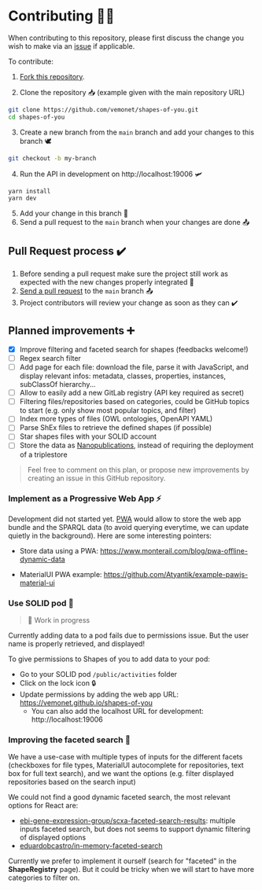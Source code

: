 # Contributing 👩‍💻

When contributing to this repository, please first discuss the change you wish to make via an [issue](https://github.com/vemonet/shapes-of-you/issues) if applicable.



To contribute:

1. [Fork this repository](https://github.com/vemonet/shapes-of-you/fork).

2. Clone the repository 📥 (example given with the main repository URL)

```bash
git clone https://github.com/vemonet/shapes-of-you.git
cd shapes-of-you
```

3. Create a new branch from the `main` branch and add your changes to this branch 🕊️

```bash
git checkout -b my-branch
```

4. Run the API in development on http://localhost:19006 🛩

```bash
yarn install
yarn dev
```

5. Add your change in this branch 📝
6. Send a pull request to the `main` branch when your changes are done 📤

## Pull Request process ✔️

1. Before sending a pull request make sure the project still work as expected with the new changes properly integrated 📝
2. [Send a pull request](https://github.com/vemonet/shapes-of-you/compare) to the `main` branch 📤
3. Project contributors will review your change as soon as they can ✔️

## Planned improvements ➕

- [x] Improve filtering and faceted search for shapes (feedbacks welcome!)
- [ ] Regex search filter
- [ ] Add page for each file: download the file, parse it with JavaScript, and display relevant infos: metadata, classes, properties, instances, subClassOf hierarchy...
- [ ] Allow to easily add a new GitLab registry (API key required as secret) 
- [ ] Filtering files/repositories based on categories, could be GitHub topics to start (e.g. only show most popular topics, and filter)
- [ ] Index more types of files (OWL ontologies, OpenAPI YAML)
- [ ] Parse ShEx files to retrieve the defined shapes (if possible)
- [ ] Star shapes files with your SOLID account
- [ ] Store the data as [Nanopublications](http://nanopub.org/wordpress/), instead of requiring the deployment of a triplestore

> Feel free to comment on this plan, or propose new improvements by creating an issue in this GitHub repository.

### Implement as a Progressive Web App ⚡️

Development did not started yet. [PWA](https://web.dev/progressive-web-apps) would allow to store the web app bundle and the SPARQL data (to avoid querying everytime, we can update quietly in the background). Here are some interesting pointers:

* Store data using a PWA: https://www.monterail.com/blog/pwa-offline-dynamic-data

* MaterialUI PWA example: https://github.com/Atyantik/example-pawjs-material-ui

### Use SOLID pod 👤

> 🚧 Work in progress

Currently adding data to a pod fails due to permissions issue. But the user name is properly retrieved, and displayed!

To give permissions to Shapes of you to add data to your pod: 

* Go to your SOLID pod `/public/activities` folder 
* Click on the lock icon 🔒 
* Update permissions by adding the web app URL: https://vemonet.github.io/shapes-of-you
  * You can also add the localhost URL for development: http://localhost:19006

### Improving the faceted search 🔎

We have a use-case with multiple types of inputs for the different facets (checkboxes for file types, MaterialUI autocomplete for repositories, text box for full text search), and we want the options (e.g. filter displayed repositories based on the search input)

We could not find a good dynamic faceted search, the most relevant options for React are:

* [ebi-gene-expression-group/scxa-faceted-search-results](https://github.com/ebi-gene-expression-group/scxa-faceted-search-results): multiple inputs faceted search, but does not seems to support dynamic filtering of displayed options
* [eduardobcastro/in-memory-faceted-search](https://github.com/eduardobcastro/in-memory-faceted-search)

Currently we prefer to implement it ourself (search for "faceted" in the **ShapeRegistry** page). But it could be tricky when we will start to have more categories to filter on.